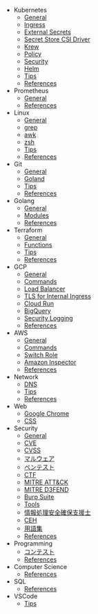 - Kubernetes
  - [General](k8s/general.md)
  - [Ingress](k8s/ingress.md)
  - [External Secrets](k8s/external-secrets.md)
  - [Secret Store CSI Driver](k8s/secret-store-csi-driver.md)
  - [Krew](k8s/krew.md)
  - [Policy](k8s/policy.md)
  - [Security](k8s/security.md)
  - [Helm](k8s/helm.md)
  - [Tips](k8s/tips.md)
  - [References](k8s/references.md)
- Prometheus
  - [General](prometheus/general.md)
  - [References](prometheus/references.md)
- Linux
  - [General](linux/general.md)
  - [grep](linux/grep.md)
  - [awk](linux/awk.md)
  - [zsh](linux/zsh.md)
  - [Tips](linux/tips.md)
  - [References](linux/references.md)
- Git
  - [General](git/general.md)
  - [Goland](golang/goland.md)
  - [Tips](git/tips.md)
  - [References](git/references.md)
- Golang
  - [General](golang/general.md)
  - [Modules](golang/modules.md)
  - [References](golang/references.md)
- Terraform
  - [General](terraform/general.md)
  - [Functions](terraform/functions.md)
  - [Tips](terraform/tips.md)
  - [References](terraform/references.md)
- GCP
  - [General](gcp/general.md)
  - [Commands](gcp/command.md)
  - [Load Balancer](gcp/lb.md)
  - [TLS for Internal Ingress](gcp/cert.md)
  - [Cloud Run](gcp/cloudrun.md)
  - [BigQuery](gcp/bigquery.md)
  - [Security Logging](gcp/security_logging.md)
  - [References](gcp/references.md)
- AWS
  - [General](aws/general.md)
  - [Commands](aws/command.md)
  - [Switch Role](aws/switch-role.md)
  - [Amazon Inspector](aws/inspector.md)
  - [References](aws/references.md)
- Network
  - [DNS](network/dns.md)
  - [Tips](network/tips.md)
  - [References](network/references.md)
- Web
  - [Google Chrome](web/chrome.md)
  - [CSS](web/css.md)
- Security
  - [General](security/general.md)
  - [CVE](security/cve.md)
  - [CVSS](security/cvss.md)
  - [マルウェア](security/malware.md)
  - [ペンテスト](security/pentest.md)
  - [CTF](security/ctf.md)
  - [MITRE ATT&CK](security/mitre-attck.md)
  - [MITRE D3FEND](security/mitre-d3fend.md)
  - [Burp Suite](security/burp.md)
  - [Tools](security/tools.md)
  - [情報処理安全確保支援士](security/ipa-sc.md)
  - [CEH](security/ceh.md)
  - [用語集](security/terms.md)
  - [References](security/references.md)
- Programming
  - [コンテスト](programming/contests.md)
  - [References](programming/references.md)
- Computer Science
  - [References](cs/references.md)
- SQL
  - [References](sql/references.md)
- VSCode
  - [Tips](vscode/tips.md)
